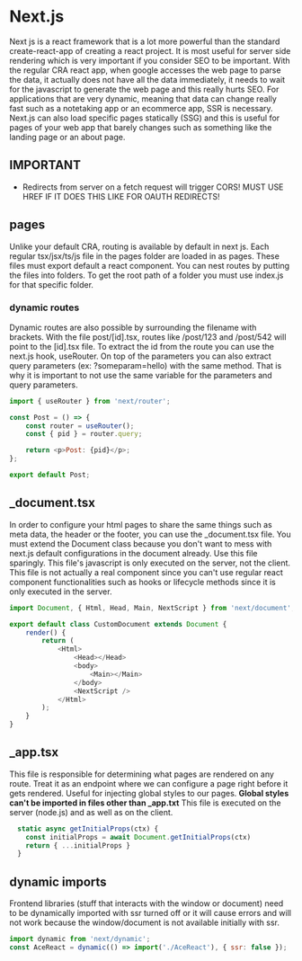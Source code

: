 # Next.js

Next js is a react framework that is a lot more powerful than the standard create-react-app of creating
a react project. It is most useful for server side rendering which is very important if you consider
SEO to be important. With the regular CRA react app, when google accesses the web page to parse the data,
it actually does not have all the data immediately, it needs to wait for the javascript to generate
the web page and this really hurts SEO. For applications that are very dynamic, meaning that data can
change really fast such as a notetaking app or an ecommerce app, SSR is necessary. Next.js can also load
specific pages statically (SSG) and this is useful for pages of your web app that barely changes such
as something like the landing page or an about page.

## IMPORTANT

-   Redirects from server on a fetch request will trigger CORS! MUST USE HREF IF IT DOES THIS LIKE FOR OAUTH REDIRECTS!

## pages

Unlike your default CRA, routing is available by default in next js. Each regular tsx/jsx/ts/js file in the pages
folder are loaded in as pages. These files must export default a react component. You can nest routes by putting
the files into folders. To get the root path of a folder you must use index.js for that specific folder.

### dynamic routes

Dynamic routes are also possible by surrounding the filename with brackets. With the file post/[id].tsx, routes like /post/123 and /post/542
will point to the [id].tsx file. To extract the id from the route you can use the next.js hook, useRouter. On top of the parameters you can
also extract query parameters (ex: ?someparam=hello) with the same method. That is why it is important to not use the same variable for the
parameters and query parameters.

```javascript
import { useRouter } from 'next/router';

const Post = () => {
    const router = useRouter();
    const { pid } = router.query;

    return <p>Post: {pid}</p>;
};

export default Post;
```

## \_document.tsx

In order to configure your html pages to share the same things such as meta data, the header or the footer, you can use the \_document.tsx file. You must extend the
Document class because you don't want to mess with next.js default configurations in the document already. Use this file sparingly. This
file's javascript is only executed on the server, not the client. This file is not actually a real component since you can't
use regular react component functionalities such as hooks or lifecycle methods since it is only executed in the server.

```javascript
import Document, { Html, Head, Main, NextScript } from 'next/document';

export default class CustomDocument extends Document {
    render() {
        return (
            <Html>
                <Head></Head>
                <body>
                    <Main></Main>
                </body>
                <NextScript />
            </Html>
        );
    }
}
```

## \_app.tsx

This file is responsible for determining what pages are rendered on any route. Treat it as an endpoint where we can configure
a page right before it gets rendered. Useful for injecting global styles to our pages. **Global styles can't be imported in files other than \_app.txt**
This file is executed on the server (node.js) and as well as on the client.

```javascript
  static async getInitialProps(ctx) {
    const initialProps = await Document.getInitialProps(ctx)
    return { ...initialProps }
  }
```

## dynamic imports

Frontend libraries (stuff that interacts with the window or document) need to be dynamically imported with ssr turned off
or it will cause errors and will not work because the window/document
is not available initially with ssr.

```javascript
import dynamic from 'next/dynamic';
const AceReact = dynamic(() => import('./AceReact'), { ssr: false });
```
